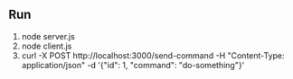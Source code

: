 ## Run
1) node server.js
2) node client.js
3) curl -X POST http://localhost:3000/send-command -H "Content-Type: application/json" -d '{"id": 1, "command": "do-something"}'



